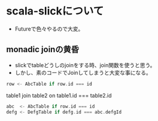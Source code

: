 # scala-slickについて
* Futureで色々やるので大変。

## monadic joinの黄昏
* slickでtableどうしのjoinをする時、join関数を使うと思う。
* しかし、素のコードでJoinしてしまうと大変な事になる。

```scala
row <- AbcTable if row.id === id
```

table1 join table2 on table1.id === table2.id

```scala
abc  <- AbcTable if row.id === id
defg <- DefgTable if defg.id === abc.defgId
```
